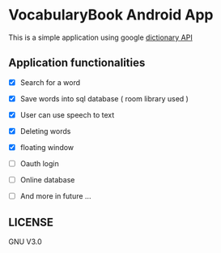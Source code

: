 # VocabularyBook Android App
This is a simple application using google [dictionary API](https://api.dictionaryapi.dev) <br>

## Application functionalities
- [x] Search for a word
- [x] Save words into sql database ( room library used )
- [x] User can use speech to text
- [x] Deleting words
- [x] floating window 
- [ ] Oauth login
- [ ] Online database
- [ ] And more in future ...


 ## LICENSE
 GNU V3.0